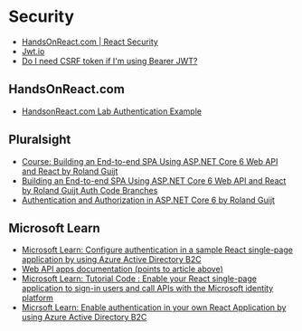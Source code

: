# Security

- [HandsOnReact.com | React Security](https://handsonreact.com/docs/security)
- [Jwt.io](https://jwt.io/)
- [Do I need CSRF token if I'm using Bearer JWT?](https://security.stackexchange.com/questions/170388/do-i-need-csrf-token-if-im-using-bearer-jwt)

## HandsOnReact.com

- [HandsonReact.com Lab Authentication Example](https://github.com/craigmckeachie/keeptrack-js/tree/labauth)

## Pluralsight

- [Course: Building an End-to-end SPA Using ASP.NET Core 6 Web API and React
  by Roland Guijt](https://app.pluralsight.com/library/courses/asp-dot-net-core-6-web-api-react-building-end-to-end-spa/transcript)
- [Building an End-to-end SPA Using ASP.NET Core 6 Web API and React
  by Roland Guijt Auth Code Branches](https://github.com/RolandGuijt/ps-globomantics-webapi-react/branches)
- [Authentication and Authorization in ASP.NET Core 6
  by Roland Guijt](https://app.pluralsight.com/library/courses/asp-dot-net-core-6-authentication-authorization/table-of-contents)

## Microsoft Learn

- [Microsoft Learn: Configure authentication in a sample React single-page application by using Azure Active Directory B2C](https://learn.microsoft.com/en-us/azure/active-directory-b2c/configure-authentication-sample-react-spa-app)
- [Web API apps documentation (points to article above)](https://learn.microsoft.com/en-us/azure/active-directory-b2c/index-web-api)
- [Microsoft Learn: Tutorial Code : Enable your React single-page application to sign-in users and call APIs with the Microsoft identity platform](https://github.com/Azure-Samples/ms-identity-javascript-react-tutorial/tree/main/3-Authorization-II/2-call-api-b2c)
- [Micrsoft Learn: Enable authentication in your own React Application by using Azure Active Directory B2C](https://learn.microsoft.com/en-us/azure/active-directory-b2c/enable-authentication-react-spa-app?source=recommendations)
